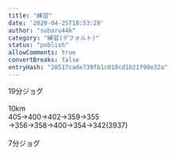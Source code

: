 ```yaml
---
title: "練習"
date: '2020-04-25T18:53:20'
author: "subaru44k"
category: "練習(デフォルト)"
status: "publish"
allowComments: true
convertBreaks: false
entryHash: "20517cade739fb1c010cd1b21f90e32a"
---
```

19分ジョグ<br>
<br>
10km<br>
405→400→402→359→355<br>
→356→358→400→354→342(3937)<br>
<br>
7分ジョグ
